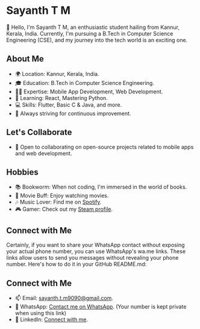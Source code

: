 # Sayanth T M 

👋 Hello, I'm Sayanth T M, an enthusiastic student hailing from Kannur, Kerala, India. Currently, I'm pursuing a B.Tech in Computer Science Engineering (CSE), and my journey into the tech world is an exciting one.

## About Me

- 🌍 Location: Kannur, Kerala, India.
- 🎓 Education: B.Tech in Computer Science Engineering.
- 👨‍💻 Expertise: Mobile App Development, Web Development.
- 🌱 Learning: React, Mastering Python.
- 💻 Skills: Flutter, Basic C & Java, and more.
- 🚀 Always striving for continuous improvement.

## Let's Collaborate

- 💞️ Open to collaborating on open-source projects related to mobile apps and web development.

## Hobbies

- 📚 Bookworm: When not coding, I'm immersed in the world of books.
- 🎥 Movie Buff: Enjoy watching movies.
- 🎶 Music Lover: Find me on [Spotify](https://open.spotify.com/user/200iwi2ev4ilm139cwlqja6ns).
- 🎮 Gamer: Check out my [Steam profile](https://steamcommunity.com/profiles/76561199091464283/).

## Connect with Me

Certainly, if you want to share your WhatsApp contact without exposing your actual phone number, you can use WhatsApp's wa.me links. These links allow users to send you messages without revealing your phone number. Here's how to do it in your GitHub README.md:


## Connect with Me

- 📫 Email: [sayanth.t.m9090@gmail.com](mailto:sayanth.t.m9090@gmail.com).
- 📱 WhatsApp: [Contact me on WhatsApp](https://wa.me/917012902263).
  (Your number is kept private when using this link)
- 🔗 LinkedIn: [Connect with me](https://www.linkedin.com/in/sayanth-t-m-889759218/).
